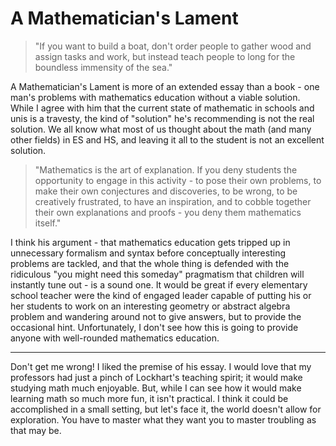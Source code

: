 # A Mathematician's Lament

> "If you want to build a boat, don't order people to gather wood and assign tasks and work, but instead teach people to long for the boundless immensity of the sea."

A Mathematician's Lament is more of an extended essay than a book - one man's problems with mathematics education without a viable solution. While I agree with him that the current state of mathematic in schools and unis is a travesty, the kind of "solution" he's recommending is not the real solution. We all know what most of us thought about the math (and many other fields) in ES and HS, and leaving it all to the student is not an excellent solution.

> "Mathematics is the art of explanation. If you deny students the opportunity to engage in this activity - to pose their own problems, to make their own conjectures and discoveries, to be wrong, to be creatively frustrated, to have an inspiration, and to cobble together their own explanations and proofs - you deny them mathematics itself."

I think his argument - that mathematics education gets tripped up in unnecessary formalism and syntax before conceptually interesting problems are tackled, and that the whole thing is defended with the ridiculous "you might need this someday" pragmatism that children will instantly tune out - is a sound one. It would be great if every elementary school teacher were the kind of engaged leader capable of putting his or her students to work on an interesting geometry or abstract algebra problem and wandering around not to give answers, but to provide the occasional hint. Unfortunately, I don't see how this is going to provide anyone with well-rounded mathematics education.

---

Don't get me wrong! I liked the premise of his essay. I would love that my professors had just a pinch of Lockhart's teaching spirit; it would make studying math much enjoyable. But, while I can see how it would make learning math so much more fun, it isn't practical. I think it could be accomplished in a small setting, but let's face it, the world doesn't allow for exploration. You have to master what they want you to master troubling as that may be.
